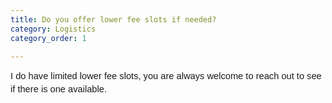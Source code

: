 ```yaml
---
title: Do you offer lower fee slots if needed?
category: Logistics
category_order: 1

---
```

<p dir="ltr" style="line-height: 1.38; margin-top: 0pt; margin-bottom: 0pt;"><span id="docs-internal-guid-0fc82725-7fff-9f27-f90b-a0405748aeee"><span style="font-size: 11pt; font-family: Arial; background-color: transparent; font-variant-numeric: normal; font-variant-east-asian: normal; vertical-align: baseline; white-space: pre-wrap;">I do have limited lower fee slots, you are always welcome to reach out to see if there is one available. </span></span></p>
